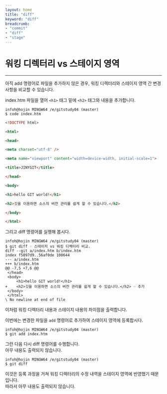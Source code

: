 ```yaml
---
layout: home
title: "diff"
keyword: "diff"
breadcrumb:
- "commit"
- "diff"
- "stage"
---
```



# 워킹 디렉터리 vs 스테이지 영역
---
아직 add 명령어로 파일을 추가하지 않은 경우, 워킹 디렉터리와 스테이지 영역 간 변경 사항을 비교할 수 있습니다.  

index.htm 파일을 열어 `<h1>` 태그 밑에 `<h2>` 태그와 내용을 추가합니다.  

```
infoh@hojin MINGW64 /e/gitstudy04 (master)
$ code index.htm
```
 

```html
<!DOCTYPE html>

<html>

<head>

<meta charset="utf-8" />

<meta name="viewport" content="width=device-width, initial-scale=1">

<title>JINYGIT</title>

</head>

<body>

<h1>hello GIT world!</h1>

<h2>깃을 이용하면 소스의 버전 관리를 쉽게 할 수 있습니다.</h2>

</body>

</html>
```
 

그리고 diff 명령어를 실행해 봅시다.  
```
infoh@hojin MINGW64 /e/gitstudy04 (master)
$ git diff ☜ 스테이지 vs 워킹 디렉터리 비교.
diff --git a/index.htm b/index.htm
index f5097d9..56af0de 100644
--- a/index.htm
+++ b/index.htm
@@ -7,5 +7,6 @@
 </head>
 <body>
     <h1>hello GIT world!</h1>
+    <h2>깃을 이용하면 소스의 버전 관리를 쉽게 할 수 있습니다.</h2> ☜ 추가
 </body>
 </html>
\ No newline at end of file

```

이처럼 워킹 디렉터리 내용과 스테이지 내용의 차이점을 출력합니다.  

이번에는 변경한 파일을 `add` 명령어로 추가하여 스테이지 영역에 등록합시다.  

```
infoh@hojin MINGW64 /e/gitstudy04 (master)
$ git add index.htm
```

그런 다음 다시 diff 명령어를 수행합니다.  
아무 내용도 출력되지 않습니다.  

```
infoh@hojin MINGW64 /e/gitstudy04 (master)
$ git diff
```

이것은 등록 과정을 거쳐 워킹 디렉터리의 수정 내역을 스테이지 영역에 반영했기 때문입니다.  
따라서 아무 내용도 출력되지 않습니다.  

<br>

